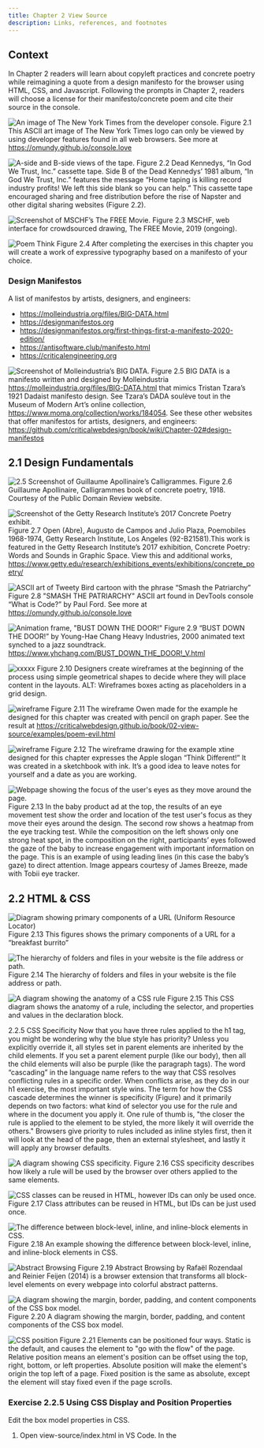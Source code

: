 ```yaml
---
title: Chapter 2 View Source
description: Links, references, and footnotes
---
```



## Context 

In Chapter 2 readers will learn about copyleft practices and concrete poetry while reimagining a quote from a design manifesto for the browser using HTML, CSS, and Javascript. Following the prompts in Chapter 2, readers will choose a license for their manifesto/concrete poem and cite their source in the console. 

![An image of The New York Times from the developer console.](../../../assets/images/02/02-01-ascii-art-nyt.png)
Figure 2.1 This ASCII art image of The New York Times logo can only be viewed by using developer features found in all web browsers. See more at https://omundy.github.io/console.love



![A-side and B-side views of the tape.](../../../assets/images/02/02-02-NEW-deadKennedys.jpg)
Figure 2.2 Dead Kennedys, “In God We Trust, Inc.” cassette tape. Side B of the Dead Kennedys’ 1981 album, “In God We Trust, Inc.” features the message “Home taping is killing record industry profits! We left this side blank so you can help.” This cassette tape encouraged sharing and free distribution before the rise of Napster and other digital sharing websites (Figure 2.2). 


![Screenshot of MSCHF’s The FREE Movie. ](../../../assets/images/02/02-02-TFM_Wesbite_Interface-SRGB.png)
Figure 2.3 MSCHF, web interface for crowdsourced drawing, The FREE Movie, 2019 (ongoing).


![Poem Think](../../../assets/images/02/02-03-Poem-Think.png)
Figure 2.4 After completing the exercises in this chapter you will create a work of expressive typography based on a manifesto of your choice. 


### Design Manifestos

A list of manifestos by artists, designers, and engineers:

- https://molleindustria.org/files/BIG-DATA.html 
- https://designmanifestos.org 
- https://designmanifestos.org/first-things-first-a-manifesto-2020-edition/ 
- https://antisoftware.club/manifesto.html 
- https://criticalengineering.org 



![Screenshot of Molleindustria’s BIG DATA.](../../../assets/images/02/02-04-BIG-DATA.png)
Figure 2.5 BIG DATA is a manifesto written and designed by Molleindustria https://molleindustria.org/files/BIG-DATA.html that mimics Tristan Tzara’s 1921 Dadaist manifesto design. See Tzara’s DADA soulève tout in the Museum of Modern Art’s online collection, https://www.moma.org/collection/works/184054. See these other websites that offer manifestos for artists, designers, and engineers: https://github.com/criticalwebdesign/book/wiki/Chapter-02#design-manifestos













## 2.1 Design Fundamentals



![2.5 Screenshot of Guillaume Apollinaire’s Calligrammes.](../../../assets/images/02/02-05-calligrammes.png)
Figure 2.6 Guillaume Apollinaire, Calligrammes book of concrete poetry, 1918. Courtesy of the Public Domain Review website.



![Screenshot of the Getty Research Institute’s 2017 Concrete Poetry exhibit.](../../../assets/images/02/02-06-Campos.png)
Figure 2.7 Open (Abre), Augusto de Campos and Julio Plaza, Poemobiles 1968-1974, Getty Research Institute, Los Angeles (92-B21581).This work is featured in the Getty Research Institute’s 2017 exhibition, Concrete Poetry: Words and Sounds in Graphic Space. View this and additional works, https://www.getty.edu/research/exhibitions_events/exhibitions/concrete_poetry/





![ASCII art of Tweety Bird cartoon with the phrase “Smash the Patriarchy”](../../../assets/images/02/02-07-ascii-art-patriarchy.png)
Figure 2.8 "SMASH THE PATRIARCHY" ASCII art found in DevTools console “What is Code?” by Paul Ford. See more at https://omundy.github.io/console.love



![Animation frame, "BUST DOWN THE DOOR!"](../../../assets/images/02/02-08-bustDown.png)
Figure 2.9 “BUST DOWN THE DOOR!” by Young-Hae Chang Heavy Industries, 2000 animated text synched to a jazz soundtrack. https://www.yhchang.com/BUST_DOWN_THE_DOOR!_V.html 



![xxxxx](../../../assets/images/02/02-09-wireframes.png)
Figure 2.10 Designers create wireframes at the beginning of the process using simple geometrical shapes to decide where they will place content in the layouts.
ALT: Wireframes boxes acting as placeholders in a grid design.




![wireframe](../../../assets/images/02/02-10-dont-be-evil-sketch.png)
Figure 2.11 The wireframe Owen made for the example he designed for this chapter was created with pencil on graph paper. See the result at https://criticalwebdesign.github.io/book/02-view-source/examples/poem-evil.html 



![wireframe](../../../assets/images/02/02-11-thinkDifferentWireframe.jpg)
Figure 2.12 The wireframe drawing for the example xtine designed for this chapter expresses the Apple slogan “Think Different!” It was created in a sketchbook with ink. It’s a good idea to leave notes for yourself and a date as you are working. 



![Webpage showing the focus of the user's eyes as they move around the page. ](../../../assets/images/02/02-12-baby-eye-tracking.png)
Figure 2.13 In the baby product ad at the top, the results of an eye movement test show the order and location of the test user's focus as they move their eyes around the design. The second row shows a heatmap from the eye tracking test. While the composition on the left shows only one strong heat spot, in the composition on the right, participants’ eyes followed the gaze of the baby to increase engagement with important information on the page. This is an example of using leading lines (in this case the baby’s gaze) to direct attention. Image appears courtesy of James Breeze, made with Tobii eye tracker. 







## 2.2 HTML & CSS


![Diagram showing primary components of a URL (Uniform Resource Locator)](../../../assets/images/02/02-13-URL-anatomy.png)
Figure 2.13 This figures shows the primary components of a URL for a “breakfast burrito”




![The hierarchy of folders and files in your website is the file address or path.](../../../assets/images/02/02-14-hierarchyOfFolders.png)
Figure 2.14 The hierarchy of folders and files in your website is the file address or path.




![A diagram showing the anatomy of a CSS rule](../../../assets/images/02/02-15-css-anatomy.png)
Figure 2.15 This CSS diagram shows the anatomy of a rule, including the selector, and properties and values in the declaration block. 




2.2.5 CSS Specificity 
Now that you have three rules applied to the h1 tag, you might be wondering why the blue style has priority? Unless you explicitly override it, all styles set in parent elements are inherited by the child elements. If you set a parent element purple (like our body), then all the child elements will also be purple (like the paragraph tags). The word “cascading” in the language name refers to the way that CSS resolves conflicting rules in a specific order. When conflicts arise, as they do in our h1 exercise, the most important style wins. The term for how the CSS cascade determines the winner is specificity (Figure) and it primarily depends on two factors: what kind of selector you use for the rule and where in the document you apply it. One rule of thumb is, "the closer the rule is applied to the element to be styled, the more likely it will override the others." Browsers give priority to rules included as inline styles first, then it will look at the head of the page, then an external stylesheet, and lastly it will apply any browser defaults.

![A diagram showing CSS specificity. ](../../../assets/images/02/02-16-css-specificity.png)
Figure 2.16 CSS specificity describes how likely a rule will be used by the browser over others applied to the same elements. 




![CSS classes can be reused in HTML, however IDs can only be used once.](../../../assets/images/02/02-17-CSS-class-vs-id.png)
Figure 2.17 Class attributes can be reused in HTML, but IDs can be just used once.





![The difference between block-level, inline, and inline-block elements in CSS.](../../../assets/images/02/02-18-CSS-block-vs-inline.png)
Figure 2.18 An example showing the difference between block-level, inline, and inline-block elements in CSS.




![Abstract Browsing](../../../assets/images/02/02-19-abstractbrowsing.png)
Figure 2.19 Abstract Browsing by Rafaël Rozendaal and Reinier Feijen (2014) is a browser extension that transforms all block-level elements on every webpage into colorful abstract patterns. 




![A diagram showing the margin, border, padding, and content components of the CSS box model.](../../../assets/images/02/02-20-CSS-box-model.png)
Figure 2.20 A diagram showing the margin, border, padding, and content components of the CSS box model.





![CSS position](../../../assets/images/02/02-21-CSS-position.png)
Figure 2.21 Elements can be positioned four ways. Static is the default, and causes the element to "go with the flow" of the page. Relative position means an element's position can be offset using the top, right, bottom, or left properties. Absolute position will make the element's origin the top left of a page. Fixed position is the same as absolute, except the element will stay fixed even if the page scrolls.


### Exercise 2.2.5 Using CSS Display and Position Properties

Edit the box model properties in CSS.

1. Open view-source/index.html in VS Code. In the <style> element, add a new CSS rule for paragraphs and set their display property to inline-block. If you test your work you'll see they are no longer taking up the full width.

```css
p { 
	display: inline-block; 
}
```

2. Update the p rule in CSS to reflect the code sample below. The code shown in gray was already added. You can see the updated rule adds spacing between the paragraphs in Figure 2.21.

```css
p {
	display: inline-block;
	width: 70px;
	height: 20px;
	margin: 20px 20px 0 0;
	padding: 10px;
	background-color: lavender;
}
```

3. Another way to affect an element's position is by completely removing it from the flow of the page. Add a new class to your CSS using the code below. Then add this class to the last paragraph element on the page. This will cause the paragraph to be positioned relative to the top left corner of the browser window. See Figure 2.16 and this codepen for more https://codepen.io/owenmundy/pen/LYmRqob 

```css
.anywhere {
	position: absolute;
	top: 350px;
	left: 180px;
}
```








## 2.3 Javascript & DevTools 

![Element tool](../../../assets/images/02/02-22-elementtool.png)
Figure 2.22 Use the Element tool to select and inspect elements on the page.




![A screenshot of the Elements tab in DevTools.](../../../assets/images/02/02-23-CSS-devtools.png)
Figure 2.23 Using the DevTools, developers can see and manipulate a live version of the page. The element is visualized in the bottom right using the Box Model diagram. 






![Executing an alert function in the Console](../../../assets/images/02/02-24-devtools-alert.png)
Figure 2.24 We tested Javascript directly in the Console in this exercise.




![Tree diagram of the document object model.](../../../assets/images/02/02-25-js-dom.png)
Figure 2.25 The hierarchical document object visualized.






![A screenshot showing how to run Javascript in the Console prompt.](../../../assets/images/02/02-26-devtools-dom.png)
Figure 2.25 Use the Console to test Javascript before you save it in your script tag.




![A screenshot of the Console showing messages, warnings, and errors.](../../../assets/images/02/02-27-devtools-errors.png)
Figure 2.26 The Console can show several types of messages, warnings, and errors to let you know about issues with your page.
 




![A screenshot showing code with a syntax error due to the use of smart quotes in VS Code.](../../../assets/images/02/02-28-DumbSmartQuotes.png)
Figure 2.28 VS Code and other editors use color to let you know when your code syntax is not correct. The first line in this image uses dumb quotes so the formatter changes the color to indicate it is recognized as a string. The second line uses smart quotes (a.k.a. "curly quotes") so the formatter shows the string does not conform to a single color and adds red underlines to signify the syntax error.

> Best Practices: Avoid smart quotes
> You should always design with smart quotes and code in dumb quotes.



![outcome](../../../assets/images/02/ch2-Poem-Think-code.png)
Figure 2.29 This outcome https://criticalwebdesign.github.io/book/02-view-source/examples/poem-think.html is based on Apple’s “Different” manifesto/campaign. It employs inline and block styles as well as some negative values for margins to emphasize repetition and contrast in scale, value, and form (rotation). 




![outcome](../../../assets/images/02//ch2-Poem-Chaos-code.png)
Figure 2.30 This outcome https://criticalwebdesign.github.io/book/02-view-source/examples/poem-chaos.html uses Javascript to update the CSS of the page to create an animated rendition of Rachel Greene's description of the possibilities and "chaos" of the WWW from her book, Internet Art. 












## Bibliography

- [Eye Tracking 2021 – You Look Where They Look!](https://www.objectiveexperience.com/eye-tracking-ux-research/)
- https://monoskop.org/images/c/c9/Brand_Stewart_ed_Whole_Earth_Software_Catalog.pdf
